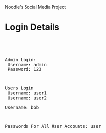 Noodle's Social Media Project<br/>
<h1>Login Details</h1>
<pre>
<br />

Admin Login:<br />
Username: admin<br />
Password: 123<br />

Users Login<br />
Username: user1<br />
Username: user2<br />
Username: bob<br />

Passwords For All User Accounts: user<br />
</pre>
